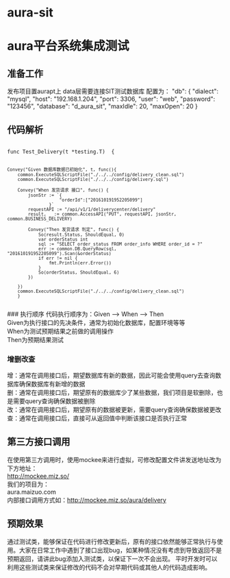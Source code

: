 # aura-sit

# aura平台系统集成测试

## 准备工作
发布项目置aurapt上
data层需要连接SIT测试数据库
配置为：
"db": {
      "dialect": "mysql",
      "host": "192.168.1.204",
      "port": 3306,
      "user": "web",
      "password": "123456",
      "database": "d_aura_sit",
      "maxIdle": 20,
      "maxOpen": 20
    }


## 代码解析
<code>
func Test_Delivery(t *testing.T)  {

	Convey("Given 数据库数据已初始化", t, func(){
		common.ExecuteSQLScriptFile("./../../config/delivery_clean.sql")
		common.ExecuteSQLScriptFile("./../../config/delivery.sql")

		Convey("When 发货请求 接口", func() {
			jsonStr := `{
					    "orderId":["201610191952205099"]
					}`
			requestAPI := "/api/v1/1/deliverycenter/delivery"
			result, _ := common.AccessAPI("PUT", requestAPI, jsonStr, common.BUSINESS_DELIVERY)

			Convey("Then 发货请求 判定", func() {
				So(result.Status, ShouldEqual, 0)
				var orderStatus int
				sql := "SELECT order_status FROM order_info WHERE order_id = ?"
				err := common.DB.QueryRow(sql, "201610191952205099").Scan(&orderStatus)
				if err != nil {
					fmt.Println(err.Error())
				}
				So(orderStatus, ShouldEqual, 6)
			})

		})
		common.ExecuteSQLScriptFile("./../../config/delivery_clean.sql")
		}

</code>
### 执行顺序
代码执行顺序为：Given -->  When --> Then<br>
Given为执行接口的先决条件，通常为初始化数据库，配置环境等等<br>
When为测试预期结果之前做的调用操作<br>
Then为预期结果测试<br>

### 增删改查
增：通常在调用接口后，期望数据库有新的数据，因此可能会使用query去查询数据库确保数据库有新增的数据<br>
删：通常在调用接口后，期望原有的数据库少了某些数据，我们项目是软删除，也是需要query查询确保数据被删除<br>
改：通常在调用接口后，期望原有的数据被更新，需要query查询确保数据被更改<br>
查：通常在调用接口后，直接可从返回值中判断该接口是否执行正常<br>

## 第三方接口调用
在使用第三方调用时，使用mockee来进行虚拟，可修改配置文件讲发送地址改为下方地址：<br>
http://mockee.miz.so/<br>
我们的项目为：<br>
aura.maizuo.com<br>
内部接口调用方式如：http://mockee.miz.so/aura/delivery<br>

## 预期效果
通过测试类，能够保证在代码进行修改更新后，原有的接口依然能够正常执行与使用。大家在日常工作中遇到了接口出现bug，如某种情况没有考虑到导致返回不是预期返回，请讲此bug添加入测试类，以保证下一次不会出现。
平时开发时可以利用这些测试类来保证修改的代码不会对早期代码或其他人的代码造成影响。